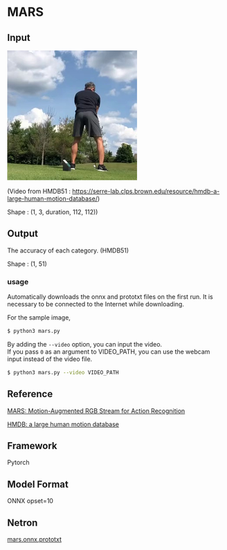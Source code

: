 # MARS

## Input

![Input](inputs/input0.jpg)

(Video from HMDB51 : https://serre-lab.clps.brown.edu/resource/hmdb-a-large-human-motion-database/)

Shape : (1, 3, duration, 112, 112))

## Output

The accuracy of each category. (HMDB51)

Shape : (1, 51)  

### usage
Automatically downloads the onnx and prototxt files on the first run.
It is necessary to be connected to the Internet while downloading.

For the sample image,
``` bash
$ python3 mars.py
```

By adding the `--video` option, you can input the video.   
If you pass `0` as an argument to VIDEO_PATH, you can use the webcam input instead of the video file.
```bash
$ python3 mars.py --video VIDEO_PATH
```

## Reference

[MARS: Motion-Augmented RGB Stream for Action Recognition](https://github.com/craston/MARS)

[HMDB: a large human motion database](https://serre-lab.clps.brown.edu/resource/hmdb-a-large-human-motion-database/)

## Framework

Pytorch

## Model Format

ONNX opset=10

## Netron

[mars.onnx.prototxt](https://lutzroeder.github.io/netron/?url=https://storage.googleapis.com/ailia-models/mars/mars.onnx.prototxt)

